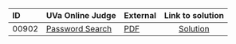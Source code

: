 | ID | UVa Online Judge | External | Link to solution |
|:---|:---|:---|:---:|
| 00902 | [Password Search](https://onlinejudge.org/index.php?option=com_onlinejudge&Itemid=8&category=24&page=show_problem&problem=843) | [PDF](https://onlinejudge.org/external/9/902.pdf) | [Solution](https://github.com/versenyi98/uva-solutions/tree/main/solutions/00902%20-%20Password%20Search)|
